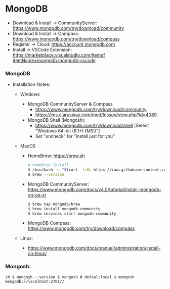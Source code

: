 # MongoDB

<!-- packege msi olacak -->

- Download & Install -> CommunityServer: https://www.mongodb.com/try/download/community
- Download & Install -> Compass: https://www.mongodb.com/try/download/compass
- Register -> Cloud: https://account.mongodb.com
- Install -> VSCode Extension: https://marketplace.visualstudio.com/items?itemName=mongodb.mongodb-vscode

### MongoDB

- Installation Notes:

  - Windows

    - MongoDB CommunityServer & Compass
      - https://www.mongodb.com/try/download/community
      - https://lms.clarusway.com/mod/lesson/view.php?id=4089
    - MongoDB Shell (Mongosh):
      - https://www.mongodb.com/try/download/shell [Select "Windows 64-bit (8.1+) (MSI)"]
      - Set "uncheck" for "install just for you"

  - MacOS
    - HomeBrew: https://brew.sh
      ```sh
      # HomeBrew Install
      $ /bin/bash -c "$(curl -fsSL https://raw.githubusercontent.com/Homebrew/install/HEAD/install.sh)"
      $ brew --version
      ```
    - MongoDB CommunityServer: https://www.mongodb.com/docs/v4.0/tutorial/install-mongodb-on-os-x/
      ```sh
      $ brew tap mongodb/brew
      $ brew install mongodb-community
      $ brew services start mongodb-community
      ```
    - MongoDB Compass: https://www.mongodb.com/try/download/compass
  - Linux:
    - https://www.mongodb.com/docs/manual/administration/install-on-linux/

### Mongosh:

<!-- VSCODE'ları kapat versiyon kontrolü yap. -->

`sh
    $ mongosh --version
    $ mongosh # defaul:local
    $ mongosh mongodb://localhost:27017/
    `
